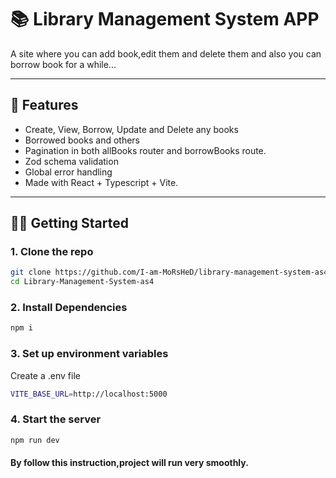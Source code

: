 # 📚 Library Management System APP

A site where you can add book,edit them and delete them and also you can borrow book for a while...

---

## 🚀 Features

- Create, View, Borrow, Update and Delete any books
- Borrowed books and others
- Pagination in both allBooks router and borrowBooks route.
- Zod schema validation
- Global error handling
- Made with React + Typescript + Vite.

---

## 🧑‍💻 Getting Started

### 1. Clone the repo

```bash
git clone https://github.com/I-am-MoRsHeD/library-management-system-as4
cd Library-Management-System-as4
```

### 2. Install Dependencies

```bash
npm i
```

### 3. Set up environment variables
Create a .env file

```bash
VITE_BASE_URL=http://localhost:5000
```
### 4. Start the server
```bash
npm run dev
```

#### By follow this instruction,project will run very smoothly.